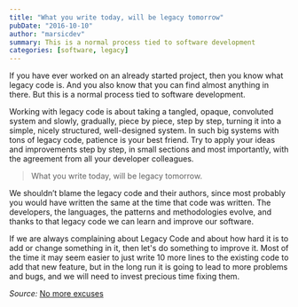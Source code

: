 ```yaml
---
title: "What you write today, will be legacy tomorrow"
pubDate: "2016-10-10"
author: "marsicdev"
summary: This is a normal process tied to software development
categories: [software, legacy]
---
```


If you have ever worked on an already started project, then you know what legacy code is. And you also know that you can find almost anything in there. But this is a normal process tied to software development.

Working with legacy code is about taking a tangled, opaque, convoluted system and slowly, gradually, piece by piece, step by step, turning it into a simple, nicely structured, well-designed system. In such big systems with tons of legacy code, patience is your best friend. Try to apply your ideas and improvements step by step, in small sections and most importantly, with the agreement from all your developer colleagues.

> What you write today, will be legacy tomorrow.

We shouldn’t blame the legacy code and their authors, since most probably you would have written the same at the time that code was written. The developers, the languages, the patterns and methodologies evolve, and thanks to that legacy code we can learn and improve our software.

If we are always complaining about Legacy Code and about how hard it is to add or change something in it, then let's do something to improve it. Most of the time it may seem easier to just write 10 more lines to the existing code to add that new feature, but in the long run it is going to lead to more problems and bugs, and we will need to invest precious time fixing them.

_Source:_ [No more excuses](https://medium.com/@ricamgar/no-more-excuses-part-1-create-a-presenter-556e302a0c0c#.7q4ummz0h)
